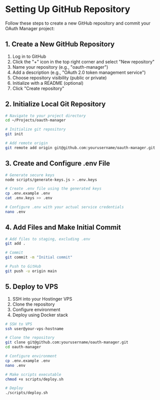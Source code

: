 # Setting Up GitHub Repository

Follow these steps to create a new GitHub repository and commit your OAuth Manager project:

## 1. Create a New GitHub Repository

1. Log in to GitHub
2. Click the "+" icon in the top right corner and select "New repository"
3. Name your repository (e.g., "oauth-manager")
4. Add a description (e.g., "OAuth 2.0 token management service")
5. Choose repository visibility (public or private)
6. Initialize with a README (optional)
7. Click "Create repository"

## 2. Initialize Local Git Repository

```bash
# Navigate to your project directory
cd ~/Projects/oauth-manager

# Initialize git repository
git init

# Add remote origin
git remote add origin git@github.com:yourusername/oauth-manager.git
```

## 3. Create and Configure .env File

```bash
# Generate secure keys
node scripts/generate-keys.js > .env.keys

# Create .env file using the generated keys
cp .env.example .env
cat .env.keys >> .env

# Configure .env with your actual service credentials
nano .env
```

## 4. Add Files and Make Initial Commit

```bash
# Add files to staging, excluding .env
git add .

# Commit
git commit -m "Initial commit"

# Push to GitHub
git push -u origin main
```

## 5. Deploy to VPS

1. SSH into your Hostinger VPS
2. Clone the repository
3. Configure environment
4. Deploy using Docker stack

```bash
# SSH to VPS
ssh user@your-vps-hostname

# Clone the repository
git clone git@github.com:yourusername/oauth-manager.git
cd oauth-manager

# Configure environment
cp .env.example .env
nano .env

# Make scripts executable
chmod +x scripts/deploy.sh

# Deploy
./scripts/deploy.sh
``` 